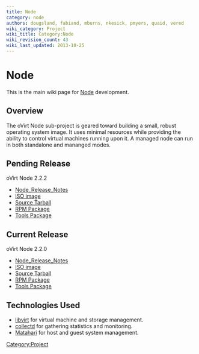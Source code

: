 ```yaml
---
title: Node
category: node
authors: dougsland, fabiand, mburns, nkesick, pmyers, quaid, vered
wiki_category: Project
wiki_title: Category:Node
wiki_revision_count: 43
wiki_last_updated: 2013-10-25
---
```


# Node

This is the main wiki page for [Node](Node) development.

## Overview

The oVirt Node sub-project is geared toward building a small, robust operating system image. It uses minimal resources while providing the ability to control virtual machines running upon it. A managed node can run in both standalone and mananged modes.

## Pending Release

oVirt Node 2.2.2

*   [Node_Release_Notes](Node_Release_Notes)
*   [ISO image](http://ovirt.org/releases/nightly/binary/ovirt-node-image-2.2.2-1.1.fc16.iso)
*   [Source Tarball](http://ovirt.org/releases/nightly/src/ovirt-node-2.2.2.tar.gz)
*   [RPM Package](http://ovirt.org/releases/nightly/fedora/16/ovirt-node-2.2.2-1.fc16.noarch.rpm)
*   [Tools Package](http://ovirt.org/releases/nightly/fedora/16/ovirt-node-tools-2.2.2-1.fc16.noarch.rpm)

## Current Release

oVirt Node 2.2.0

*   [Node_Release_Notes](Node_Release_Notes)
*   [ISO image](http://ovirt.org/releases/stable/binary/ovirt-node-image-2.2.0-0.iso)
*   [Source Tarball](http://ovirt.org/releases/stable/src/ovirt-node-2.2.0.tar.gz)
*   [RPM Package](http://ovirt.org/releases/stable/fedora/16/ovirt-node-2.2.0-1.fc16.noarch.rpm)
*   [Tools Package](http://ovirt.org/releases/stable/fedora/16/ovirt-node-tools-2.2.0-1.fc16.noarch.rpm)

## Technologies Used

*   [libvirt](http://libvirt.org/) for virtual machine and storage management.
*   [collectd](http://collectd.org/) for gathering statistics and monitoring.
*   [Matahari](http://matahari.fedorahosted.org) for host and guest system management.

<Category:Project>

